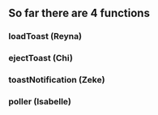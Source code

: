 ## So far there are 4 functions

### loadToast (Reyna)
### ejectToast (Chi)
### toastNotification (Zeke)
### poller (Isabelle)
